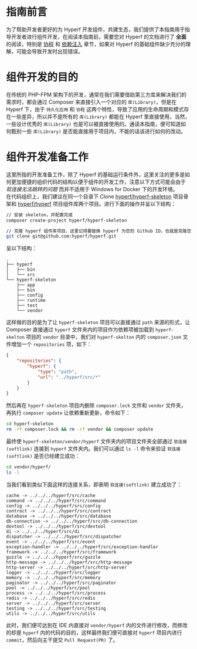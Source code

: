 # 指南前言

为了帮助开发者更好的为 Hyperf 开发组件，共建生态，我们提供了本指南用于指导开发者进行组件开发，在阅读本指南前，需要您对 Hyperf 的文档进行了 **全面** 的阅读，特别是 [协程](zh-cn/coroutine.md) 和 [依赖注入](zh-cn/di.md) 章节，如果对 Hyperf 的基础组件缺少充分的理解，可能会导致开发时出现错误。

# 组件开发的目的

在传统的 PHP-FPM 架构下的开发，通常在我们需要借助第三方库来解决我们的需求时，都会通过 Composer 来直接引入一个对应的 `库(Library)`，但是在 Hyperf 下，由于 `持久化应用` 和 `协程` 这两个特性，导致了应用的生命周期和模式存在一些差异，所以并不是所有的 `库(Library)` 都能在 Hyperf 里直接使用，当然，一些设计优秀的 `库(Library)` 也是可以被直接使用的。通读本指南，便可知道如何甄别一些 `库(Library)` 是否能直接用于项目内，不能的话该进行如何的改动。

# 组件开发准备工作

这里所指的开发准备工作，除了 Hyperf 的基础运行条件外，这里关注的更多是如何更加便捷的组织代码的结构以便于组件的开发工作，注意以下方式可能会由于 *软连接无法跳转的问题* 而并不适用于 Windows for Docker 下的开发环境。   
在代码组织上，我们建议在同一个目录下 Clone [hyperf/hyperf-skeleton](https://github.com/hyperf/hyperf-skeleton) 项目骨架和 [hyperf/hyperf](https://github.com/hyperf/hyperf) 项目组件库两个项目。进行下面的操作并呈以下结构：

```bash
// 安装 skeleton，并配置完成
composer create-project hyperf/hyperf-skeleton 

// 克隆 hyperf 组件库项目，这里记得要替换 hyperf 为您的 Github ID，也就是克隆您所 Fork 的项目
git clone git@github.com:hyperf/hyperf.git
```

呈以下结构：

```
.
├── hyperf
│   ├── bin
│   └── src
└── hyperf-skeleton
    ├── app
    ├── bin
    ├── config
    ├── runtime
    ├── test
    └── vendor
```

这样做的目的是为了让 `hyperf-skeleton` 项目可以直接通过 `path` 来源的形式，让 Composer 直接通过 `hyperf` 文件夹内的项目作为依赖项被加载到 `hyperf-skelton`  项目的 `vendor` 目录中，我们对 `hyperf-skelton` 内的 `composer.json` 文件增加一个 `repositories` 项，如下：

```json
{
    "repositories": {
        "hyperf": {
            "type": "path",
            "url": "../hyperf/src/*"
        }
    }
}
```
然后再在 `hyperf-skeleton` 项目内删除 `composer.lock` 文件和 `vendor` 文件夹，再执行 `composer update` 让依赖重新更新，命令如下：

```bash
cd hyperf-skeleton
rm -rf composer.lock && rm -rf vendor && composer update
```
   
最终使 `hyperf-skeleton/vendor/hyperf` 文件夹内的项目文件夹全部通过 `软连接(softlink)` 连接到 `hyperf` 文件夹内。我们可以通过 `ls -l` 命令来验证 `软连接(softlink)` 是否已经建立成功：

```bash
cd vendor/hyperf/
ls -l
```

当我们看到类似下面这样的连接关系，即表明 `软连接(softlink)` 建立成功了：

```
cache -> ../../../hyperf/src/cache
command -> ../../../hyperf/src/command
config -> ../../../hyperf/src/config
contract -> ../../../hyperf/src/contract
database -> ../../../hyperf/src/database
db-connection -> ../../../hyperf/src/db-connection
devtool -> ../../../hyperf/src/devtool
di -> ../../../hyperf/src/di
dispatcher -> ../../../hyperf/src/dispatcher
event -> ../../../hyperf/src/event
exception-handler -> ../../../hyperf/src/exception-handler
framework -> ../../../hyperf/src/framework
guzzle -> ../../../hyperf/src/guzzle
http-message -> ../../../hyperf/src/http-message
http-server -> ../../../hyperf/src/http-server
logger -> ../../../hyperf/src/logger
memory -> ../../../hyperf/src/memory
paginator -> ../../../hyperf/src/paginator
pool -> ../../../hyperf/src/pool
process -> ../../../hyperf/src/process
redis -> ../../../hyperf/src/redis
server -> ../../../hyperf/src/server
testing -> ../../../hyperf/src/testing
utils -> ../../../hyperf/src/utils
```

此时，我们便可达到在 IDE 内直接对 `vendor/hyperf` 内的文件进行修改，而修改的却是 `hyperf` 内的代码的目的，这样最终我们便可直接对 `hyperf` 项目内进行 `commit`，然后向主干提交 `Pull Request(PR)` 了。
